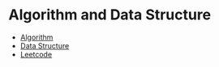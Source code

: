 # Algorithm and Data Structure

* [Algorithm](algo-ds/algo.md)
* [Data Structure](algo-ds/ds.md)
* [Leetcode](algo-ds/leetcode/overview.md)
